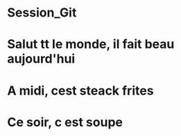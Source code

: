# Session_Git
# Salut tt le monde, il fait beau aujourd'hui
# A midi, cest steack frites
# Ce soir, c est soupe
